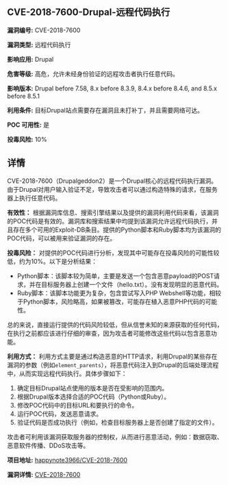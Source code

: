 ## CVE-2018-7600-Drupal-远程代码执行

**漏洞编号:** CVE-2018-7600

**漏洞类型:** 远程代码执行

**影响应用:** Drupal

**危害等级:** 高危，允许未经身份验证的远程攻击者执行任意代码。

**影响版本:** Drupal before 7.58, 8.x before 8.3.9, 8.4.x before 8.4.6, and 8.5.x before 8.5.1

**利用条件:** 目标Drupal站点需要存在漏洞且未打补丁，并且需要网络可达。

**POC 可用性:** 是

**投毒风险:** 10%

## 详情

CVE-2018-7600（Drupalgeddon2）是一个Drupal核心的远程代码执行漏洞。由于Drupal对用户输入验证不足，导致攻击者可以通过构造特殊的请求，在服务器上执行任意代码。

**有效性：**
根据漏洞库信息、搜索引擎结果以及提供的漏洞利用代码来看，该漏洞的POC代码是有效的。漏洞库和搜索结果中均提到该漏洞允许远程代码执行，并且存在多个可用的Exploit-DB条目。提供的Python脚本和Ruby脚本均为该漏洞的POC代码，可以被用来验证漏洞的存在。

**投毒风险：**
对提供的POC代码进行分析，发现其中可能存在投毒风险的可能性较低，约为10%。以下是分析结果：
*   Python脚本：该脚本较为简单，主要是发送一个包含恶意payload的POST请求，并在目标服务器上创建一个文件（hello.txt）。没有发现明显的恶意代码。
*   Ruby脚本：该脚本功能更为复杂，包含尝试写入PHP Webshell等功能，相较于Python脚本，风险略高，如果被篡改，可能存在植入恶意PHP代码的可能性。

总的来说，直接运行提供的代码风险较低，但从信誉未知的来源获取的任何代码，在执行之前都应该进行仔细的审查，因为攻击者可能修改这些代码以包含恶意功能。

**利用方式：**
利用方式主要是通过构造恶意的HTTP请求，利用Drupal的某些存在漏洞的参数（例如`element_parents`），将恶意代码注入到Drupal的后端处理流程中，从而实现远程代码执行。具体步骤如下：
1.  确定目标Drupal站点使用的版本是否在受影响的范围内。
2.  根据Drupal版本选择合适的POC代码（Python或Ruby）。
3.  修改POC代码中的目标URL和要执行的命令。
4.  运行POC代码，发送恶意请求。
5.  验证代码是否成功执行（例如，检查目标服务器上是否创建了指定的文件）。

攻击者可利用该漏洞获取服务器的控制权，从而进行恶意活动，例如：数据窃取、恶意软件传播、DDoS攻击等。

**项目地址:** [happynote3966/CVE-2018-7600](https://github.com/happynote3966/CVE-2018-7600)

**漏洞详情:** [CVE-2018-7600](https://nvd.nist.gov/vuln/detail/CVE-2018-7600)